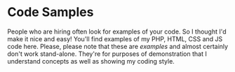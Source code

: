 Code Samples
============

People who are hiring often look for examples of your code. So I thought I'd make it nice and easy! You'll find examples of my PHP, HTML, CSS and JS code here. Please, please note that these are *examples* and almost certainly don't work stand-alone. They're for purposes of demonstration that I understand concepts as well as showing my coding style.
